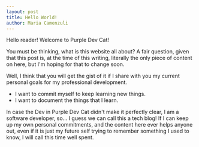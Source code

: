 ```yaml
---
layout: post
title: Hello World!
author: Maria Camenzuli
---
```


Hello reader! Welcome to Purple Dev Cat!

You must be thinking, what is this website all about? A fair question, given that this post is, at the time of this writing, literally the only piece of content on here, but I'm hoping for that to change soon.

Well, I think that you will get the gist of it if I share with you my current personal goals for my professional development.
- I want to commit myself to keep learning new things.
- I want to document the things that I learn.

In case the Dev in Purple Dev Cat didn't make it perfectly clear, I am a software developer, so... I guess we can call this a tech blog! If I can keep up my own personal commitments, and the content here ever helps anyone out, even if it is just my future self trying to remember something I used to know, I will call this time well spent.